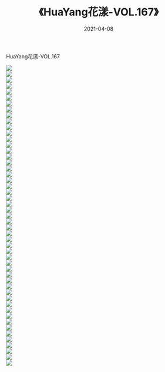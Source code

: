 ﻿---
layout: post
title:  《HuaYang花漾-VOL.167》
date:   2021-04-08
img: http://img.660000.xyz/Sharelink/网络美图/2021/HuaYang花漾-VOL.167/000.jpg
categories: [美女, 清纯, 唯美]
---

HuaYang花漾-VOL.167

  ![](http://img.660000.xyz/Sharelink/网络美图/2021/HuaYang花漾-VOL.167/001.jpg) <br> ![](http://img.660000.xyz/Sharelink/网络美图/2021/HuaYang花漾-VOL.167/002.jpg) <br> ![](http://img.660000.xyz/Sharelink/网络美图/2021/HuaYang花漾-VOL.167/003.jpg) <br> ![](http://img.660000.xyz/Sharelink/网络美图/2021/HuaYang花漾-VOL.167/004.jpg) <br> ![](http://img.660000.xyz/Sharelink/网络美图/2021/HuaYang花漾-VOL.167/005.jpg) <br> ![](http://img.660000.xyz/Sharelink/网络美图/2021/HuaYang花漾-VOL.167/006.jpg) <br> ![](http://img.660000.xyz/Sharelink/网络美图/2021/HuaYang花漾-VOL.167/007.jpg) <br> ![](http://img.660000.xyz/Sharelink/网络美图/2021/HuaYang花漾-VOL.167/008.jpg) <br> ![](http://img.660000.xyz/Sharelink/网络美图/2021/HuaYang花漾-VOL.167/009.jpg) <br> ![](http://img.660000.xyz/Sharelink/网络美图/2021/HuaYang花漾-VOL.167/010.jpg) <br> ![](http://img.660000.xyz/Sharelink/网络美图/2021/HuaYang花漾-VOL.167/011.jpg) <br> ![](http://img.660000.xyz/Sharelink/网络美图/2021/HuaYang花漾-VOL.167/012.jpg) <br> ![](http://img.660000.xyz/Sharelink/网络美图/2021/HuaYang花漾-VOL.167/013.jpg) <br> ![](http://img.660000.xyz/Sharelink/网络美图/2021/HuaYang花漾-VOL.167/014.jpg) <br> ![](http://img.660000.xyz/Sharelink/网络美图/2021/HuaYang花漾-VOL.167/015.jpg) <br> ![](http://img.660000.xyz/Sharelink/网络美图/2021/HuaYang花漾-VOL.167/016.jpg) <br> ![](http://img.660000.xyz/Sharelink/网络美图/2021/HuaYang花漾-VOL.167/017.jpg) <br> ![](http://img.660000.xyz/Sharelink/网络美图/2021/HuaYang花漾-VOL.167/018.jpg) <br> ![](http://img.660000.xyz/Sharelink/网络美图/2021/HuaYang花漾-VOL.167/019.jpg) <br> ![](http://img.660000.xyz/Sharelink/网络美图/2021/HuaYang花漾-VOL.167/020.jpg) <br> ![](http://img.660000.xyz/Sharelink/网络美图/2021/HuaYang花漾-VOL.167/021.jpg) <br> ![](http://img.660000.xyz/Sharelink/网络美图/2021/HuaYang花漾-VOL.167/022.jpg) <br> ![](http://img.660000.xyz/Sharelink/网络美图/2021/HuaYang花漾-VOL.167/023.jpg) <br> ![](http://img.660000.xyz/Sharelink/网络美图/2021/HuaYang花漾-VOL.167/024.jpg) <br> ![](http://img.660000.xyz/Sharelink/网络美图/2021/HuaYang花漾-VOL.167/025.jpg) <br> ![](http://img.660000.xyz/Sharelink/网络美图/2021/HuaYang花漾-VOL.167/026.jpg) <br> ![](http://img.660000.xyz/Sharelink/网络美图/2021/HuaYang花漾-VOL.167/027.jpg) <br> ![](http://img.660000.xyz/Sharelink/网络美图/2021/HuaYang花漾-VOL.167/028.jpg) <br> ![](http://img.660000.xyz/Sharelink/网络美图/2021/HuaYang花漾-VOL.167/029.jpg) <br> ![](http://img.660000.xyz/Sharelink/网络美图/2021/HuaYang花漾-VOL.167/030.jpg) <br> ![](http://img.660000.xyz/Sharelink/网络美图/2021/HuaYang花漾-VOL.167/031.jpg) <br> ![](http://img.660000.xyz/Sharelink/网络美图/2021/HuaYang花漾-VOL.167/032.jpg) <br> ![](http://img.660000.xyz/Sharelink/网络美图/2021/HuaYang花漾-VOL.167/033.jpg) <br> ![](http://img.660000.xyz/Sharelink/网络美图/2021/HuaYang花漾-VOL.167/034.jpg) <br> ![](http://img.660000.xyz/Sharelink/网络美图/2021/HuaYang花漾-VOL.167/035.jpg) <br> ![](http://img.660000.xyz/Sharelink/网络美图/2021/HuaYang花漾-VOL.167/036.jpg) <br> ![](http://img.660000.xyz/Sharelink/网络美图/2021/HuaYang花漾-VOL.167/037.jpg) <br> ![](http://img.660000.xyz/Sharelink/网络美图/2021/HuaYang花漾-VOL.167/038.jpg) <br> ![](http://img.660000.xyz/Sharelink/网络美图/2021/HuaYang花漾-VOL.167/039.jpg) <br> ![](http://img.660000.xyz/Sharelink/网络美图/2021/HuaYang花漾-VOL.167/040.jpg) <br> ![](http://img.660000.xyz/Sharelink/网络美图/2021/HuaYang花漾-VOL.167/041.jpg) <br> ![](http://img.660000.xyz/Sharelink/网络美图/2021/HuaYang花漾-VOL.167/042.jpg) <br> ![](http://img.660000.xyz/Sharelink/网络美图/2021/HuaYang花漾-VOL.167/043.jpg) <br> ![](http://img.660000.xyz/Sharelink/网络美图/2021/HuaYang花漾-VOL.167/044.jpg) <br> ![](http://img.660000.xyz/Sharelink/网络美图/2021/HuaYang花漾-VOL.167/045.jpg) <br> ![](http://img.660000.xyz/Sharelink/网络美图/2021/HuaYang花漾-VOL.167/046.jpg) <br> ![](http://img.660000.xyz/Sharelink/网络美图/2021/HuaYang花漾-VOL.167/047.jpg) <br> ![](http://img.660000.xyz/Sharelink/网络美图/2021/HuaYang花漾-VOL.167/048.jpg) <br> ![](http://img.660000.xyz/Sharelink/网络美图/2021/HuaYang花漾-VOL.167/049.jpg) <br> ![](http://img.660000.xyz/Sharelink/网络美图/2021/HuaYang花漾-VOL.167/050.jpg) <br> ![](http://img.660000.xyz/Sharelink/网络美图/2021/HuaYang花漾-VOL.167/051.jpg) <br>